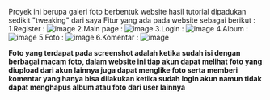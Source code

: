 Proyek ini berupa galeri foto berbentuk website hasil tutorial dipadukan sedikit "tweaking" dari saya
Fitur yang ada pada website sebagai berikut : 
1.Register : 
![image](https://github.com/Kurvazz/simple-gallery/assets/90537053/b50e4b00-0a10-45b1-a6c7-08ab207ee62e)
2.Main page :
![image](https://github.com/Kurvazz/simple-gallery/assets/90537053/93c2d239-431f-438e-8420-d5ee4a038522)
3.Login : 
![image](https://github.com/Kurvazz/simple-gallery/assets/90537053/7b63cf84-b288-4cdd-9aa9-c4c21b1990df)
4.Album : 
![image](https://github.com/Kurvazz/simple-gallery/assets/90537053/8526d2ca-fb0e-4f1b-adea-55c7f0ae1e38)
5.Foto : 
![image](https://github.com/Kurvazz/simple-gallery/assets/90537053/c8393dad-dccc-4d53-a543-8e6c826ffe8a)
6.Komentar : 
![image](https://github.com/Kurvazz/simple-gallery/assets/90537053/f33265c0-f7f0-4eb7-a2ec-06e49e462828)


**Foto yang terdapat pada screenshot adalah ketika sudah isi dengan berbagai macam foto, dalam website ini tiap akun dapat melihat foto yang diupload dari akun lainnya
juga dapat menglike foto serta memberi komentar yang hanya bisa dilakukan ketika sudah login akun namun tidak dapat menghapus album atau foto dari user lainnya**

